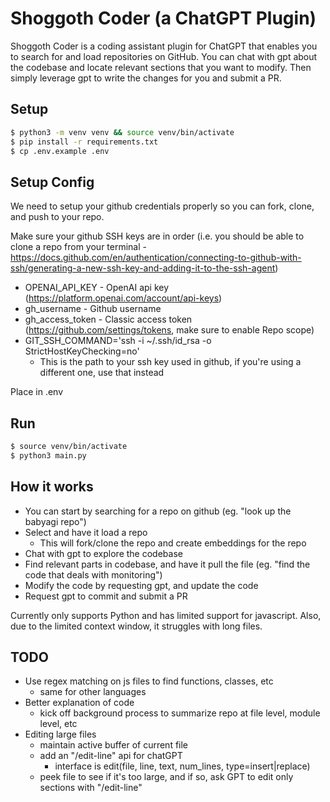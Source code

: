 # Shoggoth Coder (a ChatGPT Plugin)

Shoggoth Coder is a coding assistant plugin for ChatGPT that enables you to search for and load repositories on GitHub. You can chat with gpt about the codebase and locate relevant sections that you want to modify. Then simply leverage gpt to write the changes for you and submit a PR.

## Setup
```bash
$ python3 -m venv venv && source venv/bin/activate
$ pip install -r requirements.txt
$ cp .env.example .env
```

## Setup Config
We need to setup your github credentials properly so you can fork, clone, and push to your repo.

Make sure your github SSH keys are in order (i.e. you should be able to clone a repo from your terminal - https://docs.github.com/en/authentication/connecting-to-github-with-ssh/generating-a-new-ssh-key-and-adding-it-to-the-ssh-agent)

* OPENAI_API_KEY - OpenAI api key (https://platform.openai.com/account/api-keys)
* gh_username - Github username
* gh_access_token - Classic access token (https://github.com/settings/tokens, make sure to enable Repo scope)
* GIT_SSH_COMMAND='ssh -i ~/.ssh/id_rsa -o StrictHostKeyChecking=no'
  - This is the path to your ssh key used in github, if you're using a different one, use that instead

Place in .env

## Run
```bash
$ source venv/bin/activate
$ python3 main.py
```

## How it works
- You can start by searching for a repo on github (eg. "look up the babyagi repo")
- Select and have it load a repo 
  - This will fork/clone the repo and create embeddings for the repo
- Chat with gpt to explore the codebase
- Find relevant parts in codebase, and have it pull the file (eg. "find the code that deals with monitoring")
- Modify the code by requesting gpt, and update the code
- Request gpt to commit and submit a PR

Currently only supports Python and has limited support for javascript. 
Also, due to the limited context window, it struggles with long files.


## TODO
- Use regex matching on js files to find functions, classes, etc
  - same for other languages
- Better explanation of code
  - kick off background process to summarize repo at file level, module level, etc
- Editing large files
  - maintain active buffer of current file
  - add an "/edit-line" api for chatGPT
    - interface is edit(file, line, text, num_lines, type=insert|replace)
  - peek file to see if it's too large, and if so, ask GPT to edit only sections with "/edit-line"

